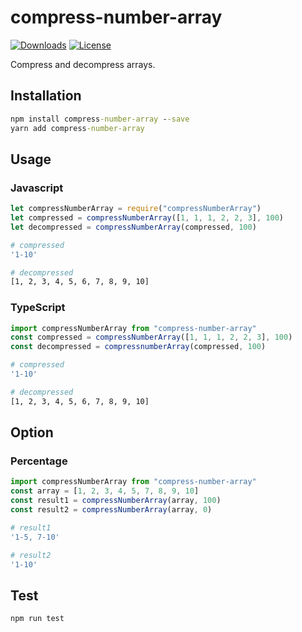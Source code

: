 # compress-number-array

[![Downloads](https://img.shields.io/npm/dt/compress-number-array.svg)](https://npmcharts.com/compare/compress-number-array?minimal=true)
[![License](https://img.shields.io/npm/l/compress-number-array.svg)](https://www.npmjs.com/package/compress-number-array)

Compress and decompress arrays.

## Installation

```cmd
npm install compress-number-array --save
yarn add compress-number-array
```

## Usage

### Javascript

```javascript
let compressNumberArray = require("compressNumberArray")
let compressed = compressNumberArray([1, 1, 1, 2, 2, 3], 100)
let decompressed = compressNumberArray(compressed, 100)
```

```sh
# compressed
'1-10'

# decompressed
[1, 2, 3, 4, 5, 6, 7, 8, 9, 10]
```

### TypeScript

```typescript
import compressNumberArray from "compress-number-array"
const compressed = compressNumberArray([1, 1, 1, 2, 2, 3], 100)
const decompressed = compressnumberArray(compressed, 100)
```

```sh
# compressed
'1-10'

# decompressed
[1, 2, 3, 4, 5, 6, 7, 8, 9, 10]
```

## Option

### Percentage

```typescript
import compressNumberArray from "compress-number-array"
const array = [1, 2, 3, 4, 5, 7, 8, 9, 10]
const result1 = compressNumberArray(array, 100)
const result2 = compressNumberArray(array, 0)
```

```sh
# result1
'1-5, 7-10'

# result2
'1-10'
```

## Test

```sh
npm run test
```
